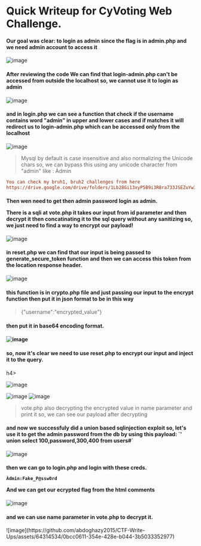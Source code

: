 # Quick Writeup for CyVoting Web Challenge.

<h4>

  Our goal was clear: to login as admin since the flag is in admin.php and we need admin account to access it

</h4> 

![image](https://github.com/abdoghazy2015/CTF-Write-Ups/assets/64314534/a2445e14-5945-4b6d-9600-130e5a35474a)
<h4>

After reviewing the code We can find that login-admin.php can't be accessed from outside the localhost so, we cannot use it to login as admin
</h4>

![image](https://github.com/abdoghazy2015/CTF-Write-Ups/assets/64314534/824fd688-0158-4a90-ac7c-a0b52bd1b0df)
<h4>

and in login.php we can see a function that check if the username contains word "admin" in upper and lower cases and if matches it will redirect us to login-admin.php which can be accessed only from the localhost
</h4>

![image](https://github.com/abdoghazy2015/CTF-Write-Ups/assets/64314534/3c52ce15-0cc6-4d3d-b1b6-e01043ff0176)

> Mysql by default is case insensitive and also normalizing the Unicode chars so, we can bypass this using any unicode character from "admin" like : Àdmin
```ini
You can check my bruh1, bruh2 challenges from here
https://drive.google.com/drive/folders/1Lb28Gi13xyP5B9i3R8ra733JSEZuYw3K
```

<h4>

Then wen need to get then admin password login as admin.

There is a sqli at vote.php it takes our input from id parameter and then decrypt it then concatinating it to the sql query without any sanitizing so, we just need to find a way to encrypt our payload!
</h4>

![image](https://github.com/abdoghazy2015/CTF-Write-Ups/assets/64314534/6f235006-9b70-4199-ae55-e006e2f159be)

<h4>in reset.php we can find that our input is being passed to generate_secure_token function and then we can access this token from the location response header.</h4>

![image](https://github.com/abdoghazy2015/CTF-Write-Ups/assets/64314534/705e62cc-1bce-4b42-b07d-8d3b2cafd6be)
<h4>
this function is in crypto.php file and just passing our input to the encrypt function then put it in json format to be in this way </h4>

> {"username":"encrypted_value"}

<h4> then put it in base64 encoding format.<h4>


![image](https://github.com/abdoghazy2015/CTF-Write-Ups/assets/64314534/fd9f7189-aabb-48b8-968b-d9789e97022d)

<h4> so, now it's clear we need to use reset.php to encrypt our input and inject it to the query. </h4>h4>

![image](https://github.com/abdoghazy2015/CTF-Write-Ups/assets/64314534/f44c5dd5-de7a-43ec-97ed-a32691a1fdfe)

![image](https://github.com/abdoghazy2015/CTF-Write-Ups/assets/64314534/cb30dba6-1633-4284-82bf-fce95069ee00)
![image](https://github.com/abdoghazy2015/CTF-Write-Ups/assets/64314534/84ff91c7-6fd2-443b-9235-8e8497379ad3)

> vote.php also decrypting the encrypted value in name parameter and print it so, we can see our payload after decrypting

<h4> and now we successfuly did a union based sqlinjection exploit so, let's use it to get the admin password from the db by using this payload: `' union select 100,password,300,400 from users#` </h4>

![image](https://github.com/abdoghazy2015/CTF-Write-Ups/assets/64314534/8e923feb-93b9-4e8a-b424-7eb49abae2c4)

<h4>
then we can go to login.php and login with these creds. 

`Àdmin:Fake_P@ssw0rd`

And we can get our ecrypted flag from the html comments 
</h4>

![image](https://github.com/abdoghazy2015/CTF-Write-Ups/assets/64314534/1d9ec2c4-b357-4f8a-8573-a15adf14b863)

<h4> and we can use name parameter in vote.php to decrypt it. </h4>
![image](https://github.com/abdoghazy2015/CTF-Write-Ups/assets/64314534/0bcc0611-354e-428e-b044-3b5033352977)

